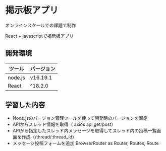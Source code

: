 # 掲示板アプリ
オンラインスクールでの課題で制作

React + javascriptで掲示板アプリ


## 開発環境

| ツール  | バージョン |
| ------------- | ------------- |
| node.js  | v16.19.1  |
| React  | ^18.2.0  |　


## 学習した内容
* Node.jsのバージョン管理ツールを使って開発時のバージョンを固定
* APIからスレッド情報を取得（ axios api get/post）
* APIから指定したスレッド内メッセージを取得してスレッド内の投稿一覧画面を作成（/thread/:thread_id）
* メッセージ投稿フォームを追加
BrowserRouter as Router, Routes, Route





